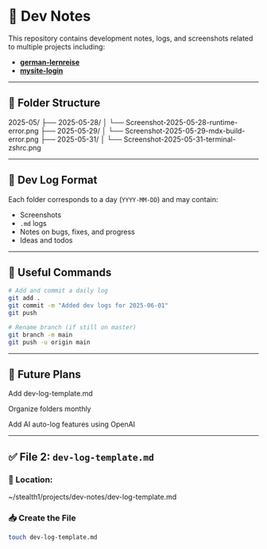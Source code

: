 # 🧠 Dev Notes

This repository contains development notes, logs, and screenshots related to multiple projects including:

- **[german-lernreise](https://github.com/dripz0r/german-lernreise)**
- **[mysite-login](https://github.com/dripz0r/mysite-login)**

---

## 📁 Folder Structure
2025-05/
├── 2025-05-28/
│ └── Screenshot-2025-05-28-runtime-error.png
├── 2025-05-29/
│ └── Screenshot-2025-05-29-mdx-build-error.png
├── 2025-05-31/
│ └── Screenshot-2025-05-31-terminal-zshrc.png

---

## 📓 Dev Log Format

Each folder corresponds to a day (`YYYY-MM-DD`) and may contain:
- Screenshots
- `.md` logs
- Notes on bugs, fixes, and progress
- Ideas and todos

---

## 🧰 Useful Commands

```bash
# Add and commit a daily log
git add .
git commit -m "Added dev logs for 2025-06-01"
git push

# Rename branch (if still on master)
git branch -m main
git push -u origin main
```

---

## 🤖 Future Plans
Add dev-log-template.md

Organize folders monthly

Add AI auto-log features using OpenAI

---

## ✅ File 2: `dev-log-template.md`

### 📄 Location: 
~/stealth1/projects/dev-notes/dev-log-template.md

### 📥 Create the File
```bash
touch dev-log-template.md
``` 

